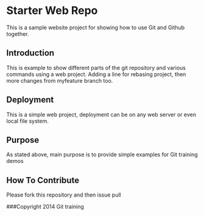 # Starter Web Repo

This is a sample website project for showing how to use Git and Github together. 
## Introduction

This is example to show different parts of the git repository and various commands using a web project.
Adding a line for rebasing project, then more changes from myfeature branch too.

## Deployment

This is a simple web project, deployment can be on any web server or even local file system.

## Purpose

As stated above, main purpose is to provide simple examples for Git training demos

## How To Contribute
Please fork this repository and then issue pull

###Copyright
2014 Git training 